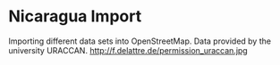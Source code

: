 # Nicaragua Import

Importing different data sets into OpenStreetMap. Data provided by the university URACCAN. http://f.delattre.de/permission_uraccan.jpg
